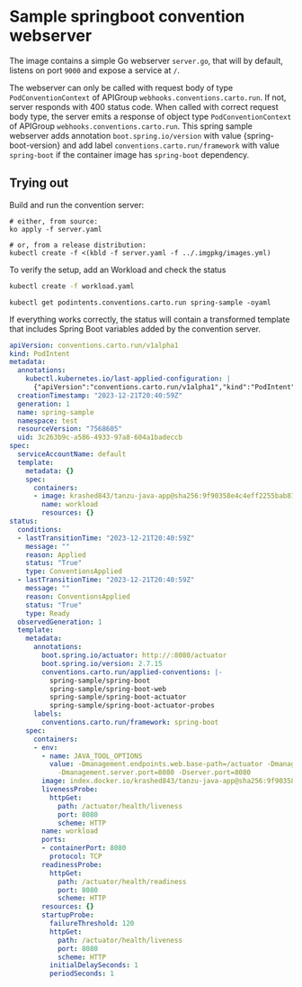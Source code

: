 # Sample springboot convention webserver

The image contains a simple Go webserver `server.go`, that will by default, listens on port `9000` and expose a service at `/`.

The webserver can only be called with request body of type `PodConventionContext` of APIGroup `webhooks.conventions.carto.run`. If not, server responds with 400 status code.
When called with correct request body type, the server emits a response of object type `PodConventionContext` of APIGroup `webhooks.conventions.carto.run`. This spring sample webserver adds annotation `boot.spring.io/version` with value {spring-boot-version} and add label `conventions.carto.run/framework` with value `spring-boot` if the container image has `spring-boot` dependency.

## Trying out

Build and run the convention server:

```
# either, from source:
ko apply -f server.yaml

# or, from a release distribution:
kubectl create -f <(kbld -f server.yaml -f ../.imgpkg/images.yml)
```

To verify the setup, add an Workload and check the status

```sh
kubectl create -f workload.yaml
```

```
kubectl get podintents.conventions.carto.run spring-sample -oyaml
```

If everything works correctly, the status will contain a transformed template that includes Spring Boot variables added by the convention server.

```yaml
apiVersion: conventions.carto.run/v1alpha1
kind: PodIntent
metadata:
  annotations:
    kubectl.kubernetes.io/last-applied-configuration: |
      {"apiVersion":"conventions.carto.run/v1alpha1","kind":"PodIntent","metadata":{"annotations":{},"name":"spring-sample","namespace":"test"},"spec":{"template":{"spec":{"containers":[{"image":"krashed843/tanzu-java-app@sha256:9f90358e4c4eff2255bab81e3fa6316418ef435465dbae3bba74a2262f7c227d","name":"workload"}]}}}}
  creationTimestamp: "2023-12-21T20:40:59Z"
  generation: 1
  name: spring-sample
  namespace: test
  resourceVersion: "7568605"
  uid: 3c263b9c-a586-4933-97a8-604a1badeccb
spec:
  serviceAccountName: default
  template:
    metadata: {}
    spec:
      containers:
      - image: krashed843/tanzu-java-app@sha256:9f90358e4c4eff2255bab81e3fa6316418ef435465dbae3bba74a2262f7c227d
        name: workload
        resources: {}
status:
  conditions:
  - lastTransitionTime: "2023-12-21T20:40:59Z"
    message: ""
    reason: Applied
    status: "True"
    type: ConventionsApplied
  - lastTransitionTime: "2023-12-21T20:40:59Z"
    message: ""
    reason: ConventionsApplied
    status: "True"
    type: Ready
  observedGeneration: 1
  template:
    metadata:
      annotations:
        boot.spring.io/actuator: http://:8080/actuator
        boot.spring.io/version: 2.7.15
        conventions.carto.run/applied-conventions: |-
          spring-sample/spring-boot
          spring-sample/spring-boot-web
          spring-sample/spring-boot-actuator
          spring-sample/spring-boot-actuator-probes
      labels:
        conventions.carto.run/framework: spring-boot
    spec:
      containers:
      - env:
        - name: JAVA_TOOL_OPTIONS
          value: -Dmanagement.endpoints.web.base-path=/actuator -Dmanagement.health.probes.enabled=true
            -Dmanagement.server.port=8080 -Dserver.port=8080
        image: index.docker.io/krashed843/tanzu-java-app@sha256:9f90358e4c4eff2255bab81e3fa6316418ef435465dbae3bba74a2262f7c227d
        livenessProbe:
          httpGet:
            path: /actuator/health/liveness
            port: 8080
            scheme: HTTP
        name: workload
        ports:
        - containerPort: 8080
          protocol: TCP
        readinessProbe:
          httpGet:
            path: /actuator/health/readiness
            port: 8080
            scheme: HTTP
        resources: {}
        startupProbe:
          failureThreshold: 120
          httpGet:
            path: /actuator/health/liveness
            port: 8080
            scheme: HTTP
          initialDelaySeconds: 1
          periodSeconds: 1
```
